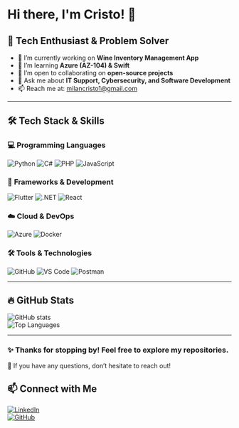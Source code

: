 # Hi there, I'm Cristo! 👋

## 🚀 Tech Enthusiast & Problem Solver

- 🔭 I’m currently working on **Wine Inventory Management App**
- 🌱 I’m learning **Azure (AZ-104) & Swift**
- 👯 I’m open to collaborating on **open-source projects**
- 💬 Ask me about **IT Support, Cybersecurity, and Software Development**
- 📫 Reach me at: [milancristo1@gmail.com](mailto:milancristo1@gmail.com)

---

## 🛠 Tech Stack & Skills

### 💻 **Programming Languages**
![Python](https://img.shields.io/badge/Python-3776AB?style=flat&logo=python&logoColor=white)
![C#](https://img.shields.io/badge/C%23-239120?style=flat&logo=c-sharp&logoColor=white)
![PHP](https://img.shields.io/badge/PHP-777BB4?style=flat&logo=php&logoColor=white)
![JavaScript](https://img.shields.io/badge/JavaScript-F7DF1E?style=flat&logo=javascript&logoColor=black)

### 📱 **Frameworks & Development**
![Flutter](https://img.shields.io/badge/Flutter-02569B?style=flat&logo=flutter&logoColor=white)
![.NET](https://img.shields.io/badge/.NET-512BD4?style=flat&logo=dotnet&logoColor=white)
![React](https://img.shields.io/badge/React-61DAFB?style=flat&logo=react&logoColor=black)

### ☁️ **Cloud & DevOps**
![Azure](https://img.shields.io/badge/Azure-0078D4?style=flat&logo=microsoft-azure&logoColor=white)
![Docker](https://img.shields.io/badge/Docker-2496ED?style=flat&logo=docker&logoColor=white)

### 🛠 **Tools & Technologies**
![GitHub](https://img.shields.io/badge/GitHub-181717?style=flat&logo=github&logoColor=white)
![VS Code](https://img.shields.io/badge/VS_Code-007ACC?style=flat&logo=visual-studio-code&logoColor=white)
![Postman](https://img.shields.io/badge/Postman-FF6C37?style=flat&logo=postman&logoColor=white)

---

## 🔥 GitHub Stats
![GitHub stats](https://github-readme-stats.vercel.app/api?username=milancristo&show_icons=true&theme=tokyonight)  
![Top Languages](https://github-readme-stats.vercel.app/api/top-langs/?username=milancristo&layout=compact&theme=tokyonight)

---

### ✨ Thanks for stopping by! Feel free to explore my repositories. 
🙌 If you have any questions, don’t hesitate to reach out!

## 📫 Connect with Me  
[![LinkedIn](https://img.shields.io/badge/LinkedIn-Profile-blue?style=flat-square&logo=linkedin)](https://www.linkedin.com/in/milan-cristo-koutrogiannios/)  
[![GitHub](https://img.shields.io/badge/GitHub-Profile-black?style=flat-square&logo=github)](https://github.com/milancristo)
